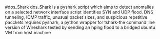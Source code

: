 #dos_Shark
dos_Shark is a pyshark script which aims to detect anomalies on a selected network interface
script identifies SYN and UDP flood. DNS tunneling, ICMP traffic, unusual packet sizes, and suspicious repetitive pacckets
requires pyshark, a python wrapper for tshark-the command line version of Wireshark
tested by sending an hping flood to a bridged ubuntu VM from host machine
